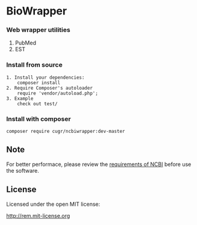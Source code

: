 # BioWrapper
### Web wrapper utilities
1. PubMed
2. EST

### Install from source
	1. Install your dependencies:
		composer install
	2. Require Composer's autoloader
		require 'vendor/autoload.php';
	3. Example
		check out test/

### Install with composer
	composer require cugr/ncbiwrapper:dev-master


## Note
For better performace, please review the [requirements of NCBI](https://www.ncbi.nlm.nih.gov/books/NBK25497/#chapter2.Introduction) before use the software.
## License

Licensed under the open MIT license:

http://rem.mit-license.org
